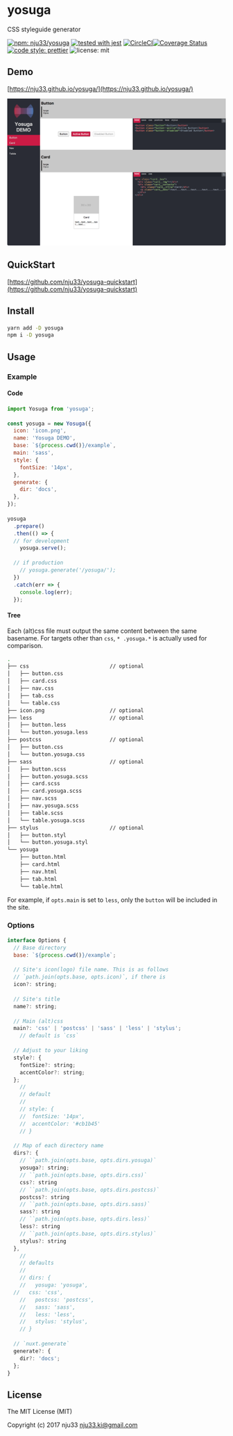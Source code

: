 # yosuga

CSS styleguide generator

[![npm: nju33/yosuga](https://img.shields.io/npm/v/yosuga.svg)](https://www.npmjs.com/package/yosuga)
[![tested with jest](https://img.shields.io/badge/tested_with-jest-99424f.svg)](https://github.com/facebook/jest)
[![CircleCI](https://circleci.com/gh/nju33/yosuga.svg?style=svg)](https://circleci.com/gh/nju33/yosuga)[![Coverage Status](https://coveralls.io/repos/github/nju33/yosuga/badge.svg?branch=master)](https://coveralls.io/github/nju33/yosuga?branch=master)
[![code style: prettier](https://img.shields.io/badge/code_style-prettier-ff69b4.svg?style=flat-square)](https://github.com/prettier/prettier)
![license: mit](https://img.shields.io/packagist/l/doctrine/orm.svg)

## Demo

[https://nju33.github.io/yosuga/](https://nju33.github.io/yosuga/)

![yosuga: screenshot](https://github.com/nju33/yosuga/blob/master/assets/screenshot.png?raw=true)


## QuickStart

[https://github.com/nju33/yosuga-quickstart](https://github.com/nju33/yosuga-quickstart)

## Install
```bash
yarn add -D yosuga
npm i -D yosuga
```

## Usage

### Example

#### Code

```js
import Yosuga from 'yosuga';

const yosuga = new Yosuga({
  icon: 'icon.png',
  name: 'Yosuga DEMO',
  base: `${process.cwd()}/example`,
  main: 'sass',
  style: {
    fontSize: '14px',
  },
  generate: {
    dir: 'docs',
  },
});

yosuga
  .prepare()
  .then(() => {
  // for development
    yosuga.serve();

  // if production
    // yosuga.generate('/yosuga/');
  })
  .catch(err => {
    console.log(err);
  });
```

#### Tree

Each (alt)css file must output the same content between the same basename.
For targets other than `css`, `* .yosuga.*` is actually used for comparison.

```bash
.
├── css                          // optional
│   ├── button.css
│   ├── card.css
│   ├── nav.css
│   ├── tab.css
│   └── table.css
├── icon.png                     // optional
├── less                         // optional
│   ├── button.less
│   └── button.yosuga.less
├── postcss                      // optional
│   ├── button.css
│   └── button.yosuga.css
├── sass                         // optional
│   ├── button.scss
│   ├── button.yosuga.scss
│   ├── card.scss
│   ├── card.yosuga.scss
│   ├── nav.scss
│   ├── nav.yosuga.scss
│   ├── table.scss
│   └── table.yosuga.scss
├── stylus                       // optional
│   ├── button.styl
│   └── button.yosuga.styl
└── yosuga
    ├── button.html
    ├── card.html
    ├── nav.html
    ├── tab.html
    └── table.html
```

For example, if `opts.main` is set to `less`, only the `button` will be included in the site.

### Options

```js
interface Options {
  // Base directory
  base: `${process.cwd()}/example`;
	
  // Site's icon(logo) file name. This is as follows
  // `path.join(opts.base, opts.icon)`, if there is
  icon?: string;
	
  // Site's title
  name?: string;
	
  // Main (alt)css
  main?: 'css' | 'postcss' | 'sass' | 'less' | 'stylus';
	// default is `css`
	
  // Adjust to your liking
  style?: {
    fontSize?: string;
    accentColor?: string;
  };
	//
	// default
	//
	// style: {
	//  fontSize: '14px',
	//  accentColor: '#cb1b45'
	// }
	
  // Map of each directory name
  dirs?: {
    // ``path.join(opts.base, opts.dirs.yosuga)`
    yosuga?: string;
    // ``path.join(opts.base, opts.dirs.css)`
    css?: string
    // ``path.join(opts.base, opts.dirs.postcss)`
    postcss?: string
    // ``path.join(opts.base, opts.dirs.sass)`
    sass?: string
    // ``path.join(opts.base, opts.dirs.less)`
    less?: string
    // ``path.join(opts.base, opts.dirs.stylus)`
    stylus?: string
  },
	//
	// defaults
	//
	// dirs: {
	//   yosuga: 'yosuga',
  //   css: 'css',
	//   postcss: 'postcss',
	//   sass: 'sass',
	//   less: 'less',
	//   stylus: 'stylus',
	// }
	
  // `nuxt.generate`
  generate?: {
    dir?: 'docs';
  };
}
```

## License

The MIT License (MIT)

Copyright (c) 2017 nju33 <nju33.ki@gmail.com>
 
